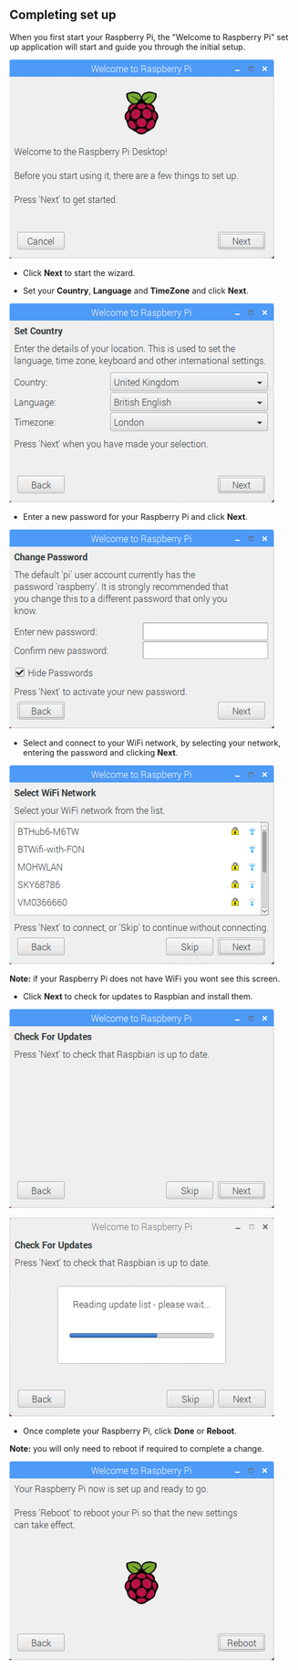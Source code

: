 ## Completing set up

When you first start your Raspberry Pi, the "Welcome to Raspberry Pi" set up application will start and guide you through the initial setup.

![pi wizard](images/piwiz.gif)

+ Click **Next** to start the wizard.

+ Set your **Country**, **Language** and **TimeZone** and click **Next**.

![pi wizard country](images/piwiz2.PNG)

+ Enter a new password for your Raspberry Pi and click **Next**.

![pi wizard password](images/piwiz3.PNG)

+ Select and connect to your WiFi network, by selecting your network, entering the password and clicking **Next**.

![pi wizard wifi](images/piwiz4.PNG)

**Note:** if your Raspberry Pi does not have WiFi you wont see this screen.

+ Click **Next** to check for updates to Raspbian and install them.

![pi wizard update](images/piwiz5.PNG)

![pi wizard updating](images/piwiz6.PNG)

+ Once complete your Raspberry Pi, click **Done** or **Reboot**.

**Note:** you will only need to reboot if required to complete a change.

![pi wizard complete](images/piwiz7.PNG)